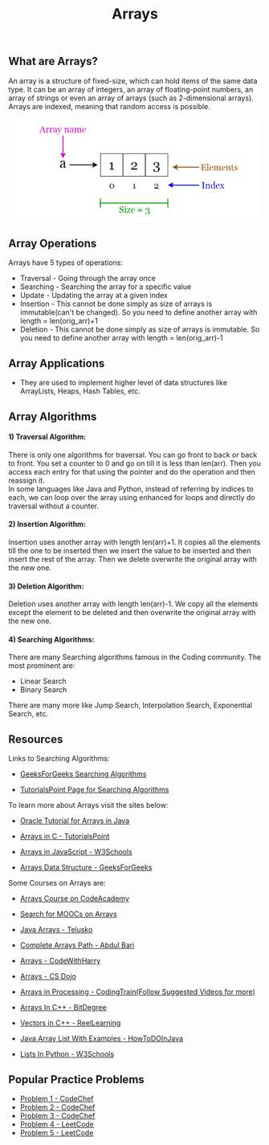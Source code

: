 <center><h1>Arrays</h1></center><br>

## What are Arrays?

An array is a structure of fixed-size, which can hold items of the same data type. It can be an array of integers, an array of floating-point numbers, an array of strings or even an array of arrays (such as 2-dimensional arrays). Arrays are indexed, meaning that random access is possible.

<img src="Arrays.png" alt="Arrays Image">

## Array Operations

Arrays have 5 types of operations:

- Traversal - Going through the array once
- Searching - Searching the array for a specific value
- Update - Updating the array at a given index
- Insertion - This cannot be done simply as size of arrays is immutable(can't be changed). So you need to define another array with length = len(orig_arr)+1
- Deletion - This cannot be done simply as size of arrays is immutable. So you need to define another array with length = len(orig_arr)-1

## Array Applications

- They are used to implement higher level of data structures like ArrayLists, Heaps, Hash Tables, etc.

## Array Algorithms

#### 1) Traversal Algorithm:

There is only one algorithms for traversal. You can go front to back or back to front. You set a counter to 0 and go on till it is less than len(arr). Then you access each entry for that using the pointer and do the operation and then reassign it.<br> In some languages like  Java and Python, instead of referring by indices to each, we can loop over the array using enhanced for loops and directly do traversal without a counter.

#### 2) Insertion Algorithm:

Insertion uses another array with length len(arr)+1. It copies all the elements till the one to be inserted then we insert the value to be inserted and then insert the rest of the array. Then we delete overwrite the original array with the new one.

#### 3) Deletion Algorithm:

Deletion uses another array with length len(arr)-1. We copy all the elements except the element to be deleted and then overwrite the original array with the new one.

#### 4) Searching Algorithms:

There are many Searching algorithms famous in the Coding community. The most prominent are:

- Linear Search
- Binary Search

There are many more like Jump Search, Interpolation Search, Exponential Search, etc.

## Resources

Links to Searching Algorithms:

- [GeeksForGeeks Searching Algorithms](https://www.geeksforgeeks.org/searching-algorithms/)

- [TutorialsPoint Page for Searching Algorithms](https://www.tutorialspoint.com/data_structures_algorithms/)

To learn more about Arrays visit the sites below:

- [Oracle Tutorial for Arrays in Java](https://docs.oracle.com/javase/tutorial/java/nutsandbolts/arrays.html)

- [Arrays in C - TutorialsPoint](https://www.tutorialspoint.com/cprogramming/c_arrays.htm)

- [Arrays in JavaScript - W3Schools](https://www.w3schools.com/js/js_arrays.asp)

- [Arrays Data Structure - GeeksForGeeks](https://www.geeksforgeeks.org/array-data-structure/)

Some Courses on Arrays are:

- [Arrays Course on CodeAcademy](https://www.codecademy.com/learn/introduction-to-javascript/modules/learn-javascript-arrays)

- [Search for MOOCs on Arrays](https://www.mooc-list.com/tags/arrays)

- [Java Arrays - Telusko](https://youtu.be/fuDNAKStpq0)

- [Complete Arrays Path - Abdul Bari](https://youtu.be/WlHUobpwxo8)

- [Arrays - CodeWithHarry](https://youtu.be/p5TDnxAYAZY)

- [Arrays - CS Dojo](https://youtu.be/pmN9ExDf3yQ)

- [Arrays in Processing - CodingTrain(Follow Suggested Videos for more)](https://youtu.be/NptnmWvkbTw)




- [Arrays In C++ - BitDegree](https://www.bitdegree.org/learn/c-plus-plus-vector)

- [Vectors in C++ - ReelLearning](https://youtu.be/SGyutdso6_c)

- [Java Array List With Examples - HowToDOInJava](https://howtodoinjava.com/java-arraylist/)

- [Lists In Python - W3Schools](https://www.w3schools.com/python/python_lists.asp)

## Popular Practice Problems

- [Problem 1 - CodeChef](https://www.codechef.com/LRNDSA01/problems/FLOW007)
- [Problem 2 - CodeChef](https://www.codechef.com/LRNDSA01/problems/ZCO14003)
- [Problem 3 - CodeChef](https://www.codechef.com/LRNDSA05/problems/BINXOR)
- [Problem 4 - LeetCode](https://leetcode.com/problems/remove-duplicates-from-sorted-array/)
- [Problem 5 - LeetCode](https://leetcode.com/problems/container-with-most-water/)
